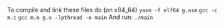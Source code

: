 To compile and link these files do (on x84_64)
`yasm -f elf64 g.asm`
`gcc -c m.c`
`gcc m.o g.o -lpthread -o main`
And run:
`./main`

